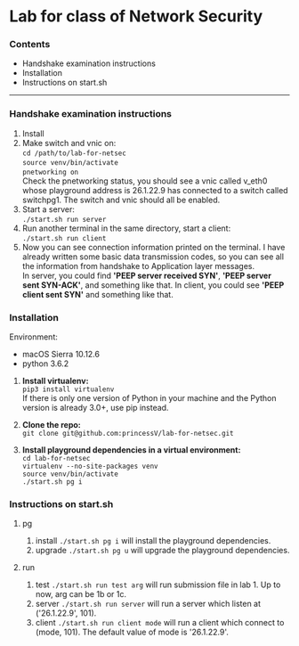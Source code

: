 # Lab for class of Network Security

### Contents
- Handshake examination instructions
- Installation
- Instructions on start.sh

---

### Handshake examination instructions
1. Install
2. Make switch and vnic on:  
`cd /path/to/lab-for-netsec`  
`source venv/bin/activate`  
`pnetworking on`  
Check the pnetworking status, you should see a vnic called v_eth0 whose playground address is 26.1.22.9 has connected to a switch called switchpg1. The switch and vnic should all be enabled.
3. Start a server:  
`./start.sh run server`
4. Run another terminal in the same directory, start a client:  
`./start.sh run client`
5. Now you can see connection information printed on the terminal. I have already written some basic data transmission codes, so you can see all the information from handshake to Application layer messages.  
In server, you could find **'PEEP server received SYN'**, **'PEEP server sent SYN-ACK'**, and something like that. In client, you could see **'PEEP client sent SYN'** and something like that.


### Installation
Environment:  
- macOS Sierra 10.12.6
- python 3.6.2

1. **Install virtualenv:**  
 `pip3 install virtualenv`  
   If there is only one version of Python in your machine and the Python version is already 3.0+, use pip instead.  

2. **Clone the repo:**  
 `git clone git@github.com:princessV/lab-for-netsec.git`

3. **Install playground dependencies in a virtual environment:**  
    `cd lab-for-netsec`  
    `virtualenv --no-site-packages venv`  
    `source venv/bin/activate`  
    `./start.sh pg i`


### Instructions on start.sh
1. pg
    1. install
    `./start.sh pg i` will install the playground dependencies.
    2. upgrade
    `./start.sh pg u` will upgrade the playground dependencies.

2. run
    1. test
    `./start.sh run test arg` will run submission file in lab 1. Up to now, arg can be 1b or 1c.
    2. server
    `./start.sh run server` will run a server which listen at ('26.1.22.9', 101).
    3. client
    `./start.sh run client mode` will run a client which connect to (mode, 101). The default value of mode is '26.1.22.9'. 